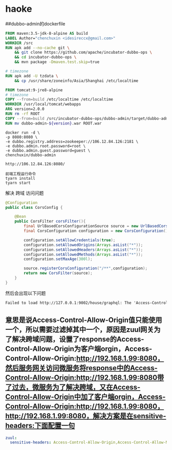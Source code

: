 # haoke
##dubbo-admin的dockerfile
```dockerfile
FROM maven:3.5-jdk-8-alpine AS build
LABEL Author="chenchuxin <idesireccx@gmail.com>"
WORKDIR /src
RUN apk add --no-cache git \
    && git clone https://github.com/apache/incubator-dubbo-ops \
    && cd incubator-dubbo-ops \
    && mvn package -Dmaven.test.skip=true

# timezone    
RUN apk add -U tzdata \
    && cp /usr/share/zoneinfo/Asia/Shanghai /etc/localtime

FROM tomcat:9-jre8-alpine
# timezone
COPY --from=build /etc/localtime /etc/localtime
WORKDIR /usr/local/tomcat/webapps
ARG version=2.0.0
RUN rm -rf ROOT
COPY --from=build /src/incubator-dubbo-ops/dubbo-admin/target/dubbo-admin-${version}.war .
RUN mv dubbo-admin-${version}.war ROOT.war

```
```text
docker run -d \
-p 8080:8080 \
-e dubbo.registry.address=zookeeper://106.12.84.126:2181 \
-e dubbo.admin.root.password=root \
-e dubbo.admin.guest.password=guest \
chenchuxin/dubbo-admin 
```
```text
http://106.12.84.126:8080/
```
```text
前端工程运行命令
tyarn install
tyarn start

```

解决 跨域 访问问题
```java
@Configuration
public class CorsConfig {

    @Bean
    public CorsFilter corsFilter(){
        final UrlBasedCorsConfigurationSource source = new UrlBasedCorsConfigurationSource();
        final CorsConfiguration configuration = new CorsConfiguration();

        configuration.setAllowCredentials(true);
        configuration.setAllowedOrigins(Arrays.asList("*"));
        configuration.setAllowedHeaders(Arrays.asList("*"));
        configuration.setAllowedMethods(Arrays.asList("*"));
        configuration.setMaxAge(300l);

        source.registerCorsConfiguration("/**",configuration);
        return new CorsFilter(source);
    }
}

```
然后会出现以下问题
```html
Failed to load http://127.0.0.1:9002/house/graphql: The 'Access-Control-Allow-Origin' header contains multiple values '*, *', but only one is allowed. Origin 'http://localhost:9000' is therefore not allowed access. Have the server send the header with a valid value, or, if an opaque response serves your needs, set the request's mode to 'no-cors' to fetch the resource with CORS disabled.
```
意思是说Access-Control-Allow-Origin值只能使用一个，所以需要过滤掉其中一个，原因是zuul网关为了解决跨域问题，设置了response的Access-Control-Allow-Origin为客户端orgin，Access-Control-Allow-Origin:http://192.168.1.99:8080，然后服务网关访问微服务将response中的Access-Control-Allow-Origin:http://192.168.1.99:8080带了过去，微服务为了解决跨域，又在Access-Control-Allow-Origin中加了客户端orgin，Access-Control-Allow-Origin:http://192.168.1.99:8080，http://192.168.1.99:8080，解决方案是在sensitive-headers:下面配置一句
--
```yaml
zuul:
  sensitive-headers: Access-Control-Allow-Origin,Access-Control-Allow-Methods #解决跨域获取不到返回值问题
```
